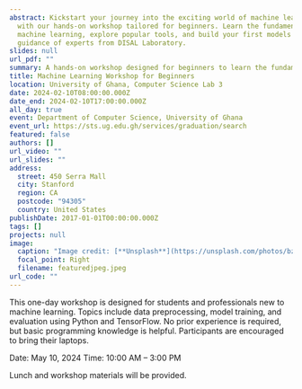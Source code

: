 ```yaml
---
abstract: Kickstart your journey into the exciting world of machine learning
  with our hands-on workshop tailored for beginners. Learn the fundamentals of
  machine learning, explore popular tools, and build your first models under the
  guidance of experts from DISAL Laboratory.
slides: null
url_pdf: ""
summary: A hands-on workshop designed for beginners to learn the fundamentals of machine learning. Participants will explore essential tools and build their first models under the guidance of experienced trainers, making it the perfect introduction to the field.
title: Machine Learning Workshop for Beginners
location: University of Ghana, Computer Science Lab 3
date: 2024-02-10T08:00:00.000Z
date_end: 2024-02-10T17:00:00.000Z
all_day: true
event: Department of Computer Science, University of Ghana
event_url: https://sts.ug.edu.gh/services/graduation/search
featured: false
authors: []
url_video: ""
url_slides: ""
address:
  street: 450 Serra Mall
  city: Stanford
  region: CA
  postcode: "94305"
  country: United States
publishDate: 2017-01-01T00:00:00.000Z
tags: []
projects: null
image:
  caption: "Image credit: [**Unsplash**](https://unsplash.com/photos/bzdhc5b3Bxs)"
  focal_point: Right
  filename: featuredjpeg.jpeg
url_code: ""
---
```


This one-day workshop is designed for students and professionals new to machine learning. Topics include data preprocessing, model training, and evaluation using Python and TensorFlow. No prior experience is required, but basic programming knowledge is helpful. Participants are encouraged to bring their laptops.

Date: May 10, 2024
Time: 10:00 AM – 3:00 PM

Lunch and workshop materials will be provided.
